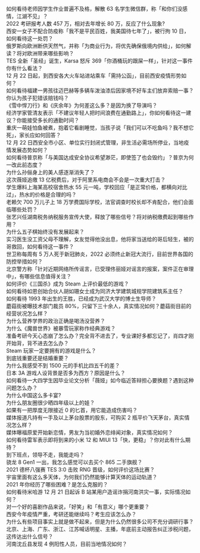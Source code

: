 如何看待老师因学生作业普遍不及格，解散 63 名学生微信群，称「和你们没感情，江湖不见」？  
2022 考研报考人数 457 万，相对去年增长 80 万，反应了什么现象?  
西安一女子不配合防疫称「我不是平民百姓，我美国待七年了」，被行拘 10 日，如何看待这一处罚？  
俄罗斯向欧洲断供天然气，并称「为商业行为，将优先确保俄境内供给」，如何解读？将对欧洲带来哪些影响？  
TES 全新「圣经」诞生，Karsa 怒斥 369「你酒桶玩的跟屎一样」，针对这一事件你有什么看法？  
12 月 22 日起，到西安各大火车站进站乘车「需持公函」，目前西安疫情形势如何？  
如何看待福建一男孩往迈巴赫等多辆车泼油漆后因家境不好车主们放弃索赔一事？你认为孩子犯错该赔钱吗？  
《雪中悍刀行》和《庆余年》为何差这么多？是因为换了导演吗？  
经济学家管清友表示「不建议年轻人把时间浪费在通勤路上」，你如何看待这一建议？你能接受多长的通勤时间？  
重庆一萌娃怕鱼被煮，抱着它看剧睡觉，当孩子说「我们可以不吃鱼吗？我不想它死」，家长应如何回答？  
12 月 22 日西安全市小区、单位实行封闭式管理，非生活必需场所停业，当地疫情发展态势如何？  
如何看待普京称「与美国达成安全协议希望渺茫，即使签了也会毁约」？普京为何一改此前态度？  
为什么孙俪身上的美人感逐渐消失了？  
这次薇娅追缴 13 亿税费后，对于阿里系电商会不会是一次重大打击？  
学生爆料上海某高校宿舍热水 55 元一吨，学校回应「是正常价格，都横向对比过」，热水的价格是合理的吗？  
老赖欠 700 万儿子上 18 万学费国际学校，法官调查时校长却不肯配合，他们会面临哪些处罚？  
张艺兴任湖南税务纳税服务宣传大使，释放了哪些信号？将对纳税缴费起到哪些作用？  
为什么五子棋始终没有发展起来？  
实习医生没工资父母不理解，女友觉得他没出息，他将家当送给的哥后轻生，被的哥救回，如何看待这一事件？  
世卫称每周有 5 万人死于新冠肺炎，2022 必须终止新冠大流行，目前世界各国的防控举措如何？  
北京警方称「针对近期网络所传谣言，已受理佟丽娅对谣言的报案，案件正在审理中」，有哪些信息值得关注？  
如何评价《三国杀》成为 Steam 上评价最低的游戏？  
如何看待如恩创始合伙人胡如珊女士成为同济大学建筑城规学院建筑系主任？  
如何看待 1993 年出生的王胜，已经成为武汉大学的博士生导师？  
蘑菇街被曝技术部门裁员 80%，只留下三十余人，真实情况如何？蘑菇街目前的经营状况怎么样？  
为什么营养学界的政治正确是喝汤没营养？  
为什么《魔兽世界》被暴雪玩家称作经典游戏？  
准备考研今天心态崩了怎么办？完全背不进去了，专业课好多都忘记了，肖四才刚开始背，背不进去怎么办？  
Steam 玩家一定要拥有的游戏是什么？  
到底钱重要还是结婚重要？  
为什么我感受不到 1500 元的手机比四五千的差？  
日本 3A 游戏人设背景是否多为西方？原因是什么？  
如何看待一大四学生因毕业论文分析「薇娅」如今临近答辩担心要换题？遇到这种问题怎么办？  
为什么中国这么多卡宴?  
为什么朋友圈很少晒四年级以上的娃？  
如果有一把厚度无限接近 0 的匕首，用它能造成伤害吗？  
媒体报道凡持有一手及以上茅台股票的股东，可购买 2 瓶平价飞天茅台，真实情况怎么样？  
媒体曝福原爱开始新恋情，男友为当初婚外恋绯闻对象，真实情况如何？  
如何看待雷军表示即将到来的小米 12 和 MIUI 13「快，更稳」？你对此有什么期待？  
到下班点，领导不走，我能走吗？  
骁龙 8 Gen1 一出，我怎么感觉可以去买个 865 二手旗舰？  
2021 德杯八强赛 TES 3:0 击败 RNG 晋级，如何评价这场比赛？  
宇宙里面有这么多天体，为何我们仍然能够计算天体的运动轨道？  
2021 年你经历了哪些困难？是怎么克服的？  
如何看待米哈游 12 月 21 日起诉 B 站某用户造谣诈捐河南洪灾一事，实际情况如何？  
对一个好的喜剧作品来说，「好笑」和「有意义」哪个更重要？  
西安今年疫情严重，考研还能继续吗？考生应该怎么办？  
为什么有些项目事实上就是做不起来，但是为什么仍然很多公司不充分调研行事？  
北京、上海、广东、浙江、江苏喊话明星、主播，年底前主动报告纠正涉税问题，这传达出什么信号？  
河南沈丘县发现 4 例阳性人员，目前当地情况如何？  
